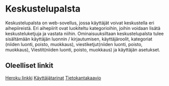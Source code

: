 # Keskustelupalsta
Keskustelupalsta on web-sovellus, jossa käyttäjät voivat keskustella eri aihepiireistä.
Eri aihepiirit ovat luokiteltu kategorioihin, joihin voidaan lisätä keskusteluketjuja ja vastata niihin.
Ominaisuuksiltaan keskustelupalsta tulee sisältämään käyttäjän luonnin / kirjautumisen, käyttäjäroolit, kategoriat (niiden luonti, poisto, muokkaus), viestiketjut(niiden luonti, poisto, muokkaus), Viestit(niiden luonti, poisto, muokkaus) ja käyttäjän asetukset.

## Oleelliset linkit
[Heroku linkki](http://forum-at.herokuapp.com/)
[Käyttäjätarinat](https://github.com/alkerfin/keskustelupalsta/blob/master/doc/userstories)
[Tietokantakaavio](https://github.com/alkerfin/keskustelupalsta/blob/master/doc/tietokantakaavio.png)
